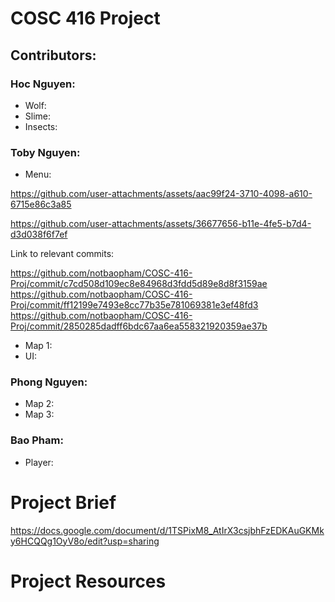 # COSC 416 Project

## Contributors: 
### Hoc Nguyen:
- Wolf:
- Slime:
- Insects:




### Toby Nguyen:
- Menu:
  

https://github.com/user-attachments/assets/aac99f24-3710-4098-a610-6715e86c3a85



https://github.com/user-attachments/assets/36677656-b11e-4fe5-b7d4-d3d038f6f7ef


    
Link to relevant commits:

https://github.com/notbaopham/COSC-416-Proj/commit/c7cd508d109ec8e84968d3fdd5d89e8d8f3159ae
https://github.com/notbaopham/COSC-416-Proj/commit/ff12199e7493e8cc77b35e781069381e3ef48fd3
https://github.com/notbaopham/COSC-416-Proj/commit/2850285dadff6bdc67aa6ea558321920359ae37b

- Map 1:
- UI:
### Phong Nguyen:
- Map 2:
- Map 3:
### Bao Pham:
- Player:


# Project Brief

https://docs.google.com/document/d/1TSPixM8_AtIrX3csjbhFzEDKAuGKMky6HCQQg1OyV8o/edit?usp=sharing

# Project Resources


